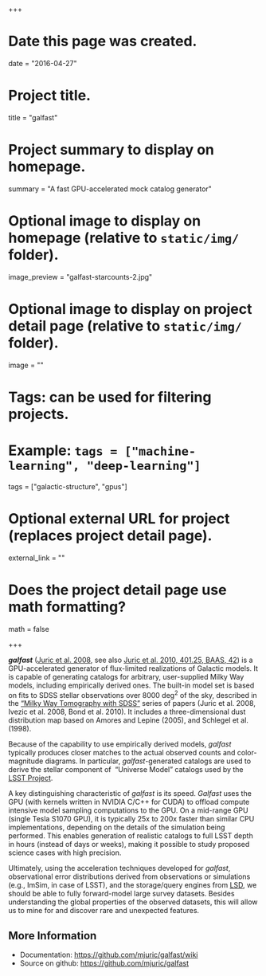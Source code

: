 +++
# Date this page was created.
date = "2016-04-27"

# Project title.
title = "galfast"

# Project summary to display on homepage.
summary = "A fast GPU-accelerated mock catalog generator"

# Optional image to display on homepage (relative to `static/img/` folder).
image_preview = "galfast-starcounts-2.jpg"

# Optional image to display on project detail page (relative to `static/img/` folder).
image = ""

# Tags: can be used for filtering projects.
# Example: `tags = ["machine-learning", "deep-learning"]`
tags = ["galactic-structure", "gpus"]

# Optional external URL for project (replaces project detail page).
external_link = ""

# Does the project detail page use math formatting?
math = false

+++

<strong><i>galfast</i></strong> (<a href="http://adsabs.harvard.edu/abs/2008ApJ...673..864J">Juric et al. 2008</a>, see also <a href="http://adsabs.harvard.edu/abs/2010AAS...21540125J">Juric et al. 2010, 401.25, BAAS, 42</a>) is a GPU-accelerated generator of flux-limited realizations of Galactic models. It is capable of generating catalogs for arbitrary, user-supplied Milky Way models, including empirically derived ones. The built-in model set is based on fits to SDSS stellar observations over 8000 deg<sup>2</sup> of the sky, described in the [“Milky Way Tomography with SDSS”](../galactic-structure) series of papers (Juric et al. 2008, Ivezic et al. 2008, Bond et al. 2010). It includes a three-dimensional dust distribution map based on Amores and Lepine (2005), and Schlegel et al. (1998).

Because of the capability to use empirically derived models, <i>galfast</i> typically produces closer matches to the actual observed counts and color-magnitude diagrams. In particular, <i>galfast</i>-generated catalogs are used to derive the stellar component of  “Universe Model” catalogs used by the [LSST Project](../lsst).

A key distinguishing characteristic of <i>galfast</i> is its speed. <i>Galfast</i> uses the GPU (with kernels written in NVIDIA C/C++ for CUDA) to offload compute intensive model sampling computations to the GPU. On a mid-range GPU (single Tesla S1070 GPU), it is typically 25x to 200x faster than similar CPU implementations, depending on the details of the simulation being performed. This enables generation of realistic catalogs to full LSST depth in hours (instead of days or weeks), making it possible to study proposed science cases with high precision.

Ultimately, using the acceleration techniques developed for <i>galfast</i>, observational error distributions derived from observations or simulations (e.g., ImSim, in case of LSST), and the storage/query engines from [LSD](../lsd), we should be able to fully forward-model large survey datasets. Besides understanding the global properties of the observed datasets, this will allow us to mine for and discover rare and unexpected features.<i>
</i>

## More Information

 * Documentation: <a title="galfast Documentation" href="https://github.com/mjuric/galfast/wiki">https://github.com/mjuric/galfast/wiki</a>
 * Source on github: <a href="https://github.com/mjuric/galfast">https://github.com/mjuric/galfast</a>

